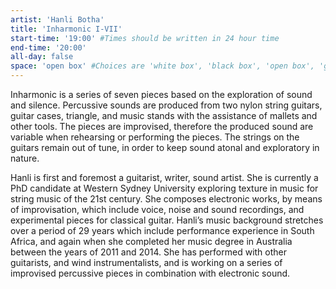 ```yaml
---
artist: 'Hanli Botha'
title: 'Inharmonic I-VII'
start-time: '19:00' #Times should be written in 24 hour time
end-time: '20:00'
all-day: false
space: 'open box' #Choices are 'white box', 'black box', 'open box', 'grounds'
---
```

<!-- Description -->
Inharmonic is a series of seven pieces based on the exploration of sound and silence.  Percussive sounds are produced from two nylon string guitars, guitar cases, triangle, and music stands with the assistance of mallets and other tools. The pieces are improvised, therefore the produced sound are variable when rehearsing or performing the pieces. The strings on the guitars remain out of tune, in order to keep sound atonal and exploratory in nature.  

<!-- Bio -->
Hanli is first and foremost a guitarist, writer, sound artist. She is currently a PhD candidate at Western Sydney University exploring texture in music for string music of the 21st century. She composes electronic works, by means of improvisation, which include voice, noise and sound recordings, and experimental pieces for classical guitar. Hanli’s music background stretches over a period of 29 years which include performance experience in South Africa, and again when she completed her music degree in Australia between the years of 2011 and 2014. She has performed with other guitarists, and wind instrumentalists, and is working on a series of improvised percussive pieces in combination with electronic sound.

